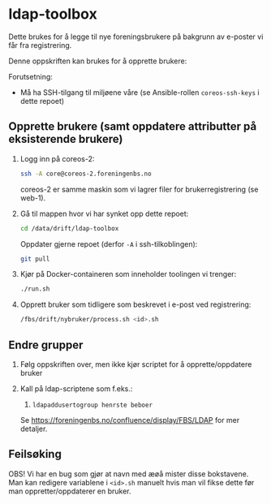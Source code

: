 # ldap-toolbox

Dette brukes for å legge til nye foreningsbrukere på bakgrunn av
e-poster vi får fra registrering.

Denne oppskriften kan brukes for å opprette brukere:

Forutsetning:

* Må ha SSH-tilgang til miljøene våre (se Ansible-rollen `coreos-ssh-keys`
  i dette repoet)

## Opprette brukere (samt oppdatere attributter på eksisterende brukere)

1. Logg inn på coreos-2:

   ```bash
   ssh -A core@coreos-2.foreningenbs.no
   ```

   coreos-2 er samme maskin som vi lagrer filer for brukerregistrering (se web-1).

1. Gå til mappen hvor vi har synket opp dette repoet:

   ```bash
   cd /data/drift/ldap-toolbox
   ```

   Oppdater gjerne repoet (derfor `-A` i ssh-tilkoblingen):

   ```bash
   git pull
   ```

1. Kjør på Docker-containeren som inneholder toolingen vi trenger:

   ```bash
   ./run.sh
   ```

1. Opprett bruker som tidligere som beskrevet i e-post ved registrering:

   ```bash
   /fbs/drift/nybruker/process.sh <id>.sh
   ```

## Endre grupper

1. Følg oppskriften over, men ikke kjør scriptet for å opprette/oppdatere bruker

1. Kall på ldap-scriptene som f.eks.:

   1. `ldapaddusertogroup henrste beboer`

   Se https://foreningenbs.no/confluence/display/FBS/LDAP for mer detaljer.

## Feilsøking

OBS! Vi har en bug som gjør at navn med æøå mister disse bokstavene. Man kan
redigere variablene i `<id>.sh` manuelt hvis man vil fikse dette før man
oppretter/oppdaterer en bruker.
